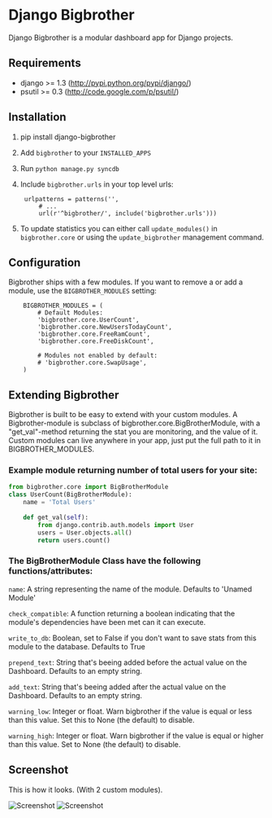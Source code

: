 # Django Bigbrother

Django Bigbrother is a modular dashboard app for Django projects.

## Requirements

* django >= 1.3 (http://pypi.python.org/pypi/django/)
* psutil >= 0.3 (http://code.google.com/p/psutil/)

## Installation

1. pip install django-bigbrother

2. Add `bigbrother` to your `INSTALLED_APPS`

3. Run `python manage.py syncdb`

4. Include `bigbrother.urls` in your top level urls:

		urlpatterns = patterns('', 
			# ...
			url(r'^bigbrother/', include('bigbrother.urls')))

5. To update statistics you can either call `update_modules()` in `bigbrother.core` or using the `update_bigbrother` management command.

## Configuration

Bigbrother ships with a few modules. If you want to remove a or add a module, use the  `BIGBROTHER_MODULES` setting:

		BIGBROTHER_MODULES = (
			# Default Modules:
	    	'bigbrother.core.UserCount',
	    	'bigbrother.core.NewUsersTodayCount',
	    	'bigbrother.core.FreeRamCount',
	    	'bigbrother.core.FreeDiskCount',

	    	# Modules not enabled by default:
	    	# 'bigbrother.core.SwapUsage',
		)
			
## Extending Bigbrother

Bigbrother is built to be easy to extend with your custom modules. A Bigbrother-module is subclass of bigbrother.core.BigBrotherModule, with a "get_val"-method returning the stat you are monitoring, and the value of it. Custom modules can live anywhere in your app, just put the full path to it in BIGBROTHER_MODULES. 

### Example module returning number of total users for your site:
		
```python
from bigbrother.core import BigBrotherModule
class UserCount(BigBrotherModule):
    name = 'Total Users'
    
    def get_val(self):
        from django.contrib.auth.models import User
        users = User.objects.all()
        return users.count()
```
		
### The BigBrotherModule Class have the following functions/attributes:

`name`: A string representing the name of the module. Defaults to 'Unamed Module'

`check_compatible`: A function returning a boolean indicating that the module's dependencies have been met can it can execute.

`write_to_db`: Boolean, set to False if you don't want to save stats from this module to the database. Defaults to True

`prepend_text`: String that's beeing added before the actual value on the Dashboard. Defaults to an empty string.

`add_text`: String that's beeing added after the actual value on the Dashboard. Defaults to an empty string.

`warning_low`: Integer or float. Warn bigbrother if the value is equal or less than this value. Set this to None (the default) to disable.

`warning_high`: Integer or float. Warn bigbrother if the value is equal or higher than this value. Set to None (the default) to disable.

## Screenshot

This is how it looks. (With 2 custom modules).

![Screenshot](http://c544632.r32.cf2.rackcdn.com/bigbrother.png)
![Screenshot](http://c544632.r32.cf2.rackcdn.com/bigbrother-graph.png)